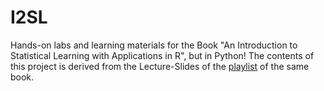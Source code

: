 # I2SL
Hands-on labs and learning materials for the Book "An Introduction to Statistical Learning with Applications in R", but in Python!
The contents of this project is derived from the Lecture-Slides of the [playlist](http://faculty.marshall.usc.edu/gareth-james/ISL/) of the same book.
